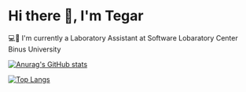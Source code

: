 # Hi there 👋, I'm Tegar

💻👔 I'm currently a Laboratory Assistant at Software Lobaratory Center Binus University

[![Anurag's GitHub stats](https://readme-stats-mocha-sigma.vercel.app/api?username=tegarabd&show_icons=true&theme=transparent&count-private=true)](https://github.com/anuraghazra/github-readme-stats)

[![Top Langs](https://readme-stats-mocha-sigma.vercel.app/api/top-langs/?username=tegarabd&layout=compact&langs_count=10&theme=transparent&count-private=true)](https://github.com/anuraghazra/github-readme-stats)
